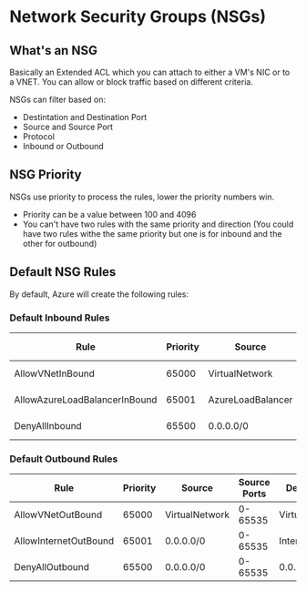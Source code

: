 # Network Security Groups (NSGs)
## What's an NSG
Basically an Extended ACL which you can attach to either a VM's NIC or to a VNET. You can allow or block traffic based on different criteria.

NSGs can filter based on:
- Destintation and Destination Port
- Source and Source Port
- Protocol
- Inbound or Outbound

## NSG Priority
NSGs use priority to process the rules, lower the priority numbers win.
- Priority can be a value between 100 and 4096
- You can't have two rules with the same priority and direction (You could have two rules withe the same priority but one is for inbound and the other for outbound)

## Default NSG Rules
By default, Azure will create the following rules:
### Default Inbound Rules

| Rule | Priority | Source | Source Ports | Destination | Destination Ports | Protocol | Access |
| ---|---|---|---|---|---|---|---|
| AllowVNetInBound | 65000 | VirtualNetwork | 0-65535 | VirtualNetwork | 0-65535 | Any | Allow |
| AllowAzureLoadBalancerInBound | 65001 | AzureLoadBalancer | 0-65535 | 0.0.0.0/0 | 0-65535 | Any | Allow |
| DenyAllInbound | 65500 | 0.0.0.0/0 | 0-65535 | 0.0.0.0/0 | 0-65535 | Any | Deny |

### Default Outbound Rules

| Rule | Priority | Source | Source Ports | Destination | Destination Ports | Protocol | Access |
| ---|---|---|---|---|---|---|---|
| AllowVNetOutBound | 65000 | VirtualNetwork | 0-65535 | VirtualNetwork | 0-65535 | Any | Allow |
| AllowInternetOutBound | 65001 | 0.0.0.0/0 | 0-65535 | Internet | 0-65535 | Any | Allow |
| DenyAllOutbound | 65500 | 0.0.0.0/0 | 0-65535 | 0.0.0.0/0 | 0-65535 | Any | Deny |


